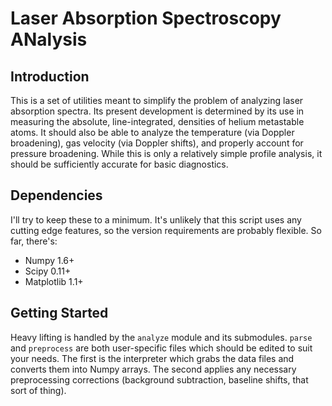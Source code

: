# Laser Absorption Spectroscopy ANalysis

## Introduction
This is a set of utilities meant to simplify the problem of analyzing laser absorption spectra. Its present development is determined by its use in measuring the absolute, line-integrated, densities of helium metastable atoms. It should also be able to analyze the temperature (via Doppler broadening), gas velocity (via Doppler shifts), and properly account for pressure broadening. While this is only a relatively simple profile analysis, it should be sufficiently accurate for basic diagnostics.

## Dependencies
I'll try to keep these to a minimum. It's unlikely that this script uses any cutting edge features, so the version requirements are probably flexible. So far, there's:

* Numpy 1.6+
* Scipy 0.11+
* Matplotlib 1.1+

## Getting Started
Heavy lifting is handled by the `analyze` module and its submodules. `parse` and `preprocess` are both user-specific files which should be edited to suit your needs. The first is the interpreter which grabs the data files and converts them into Numpy arrays. The second applies any necessary preprocessing corrections (background subtraction, baseline shifts, that sort of thing). 